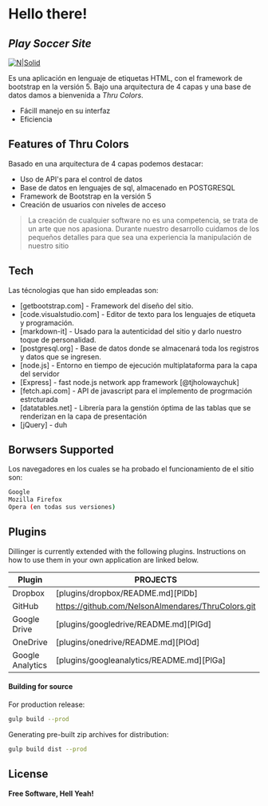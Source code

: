 # Hello there!
## _Play Soccer Site_

[![N|Solid](https://www.lucushost.com/blog/wp-content/uploads/2019/10/bootstrap.png)](https://getbootstrap.com/)


Es una aplicación en lenguaje de etiquetas HTML, con el framework de bootstrap en la versión 5.
Bajo una arquitectura de 4 capas y una base de datos damos a bienvenida a _Thru Colors_.

- Fácill manejo en su interfaz
- Eficiencia 


## Features of Thru Colors
Basado en una arquitectura de 4 capas podemos destacar:
- Uso de API's para el control de datos 
- Base de datos en lenguajes de sql, almacenado en POSTGRESQL
- Framework de Bootstrap en la versión 5
- Creación de usuarios con niveles de acceso

> La creación de cualquier software no es una
> competencia, se trata de un arte que nos apasiona.
> Durante nuestro desarrollo cuidamos de los pequeños
> detalles para que sea una experiencia la manipulación
> de nuestro sitio


## Tech

Las técnologias que han sido empleadas son:

- [getbootstrap.com] - Framework del diseño del sitio.
- [code.visualstudio.com] - Editor de texto para los lenguajes de etiqueta y programación.
- [markdown-it] - Usado para la autenticidad del sitio y darlo nuestro toque de personalidad.
- [postgresql.org] - Base de datos donde se almacenará toda los registros y datos que se ingresen.
- [node.js] - Entorno en tiempo de ejecución multiplataforma para la capa del servidor
- [Express] - fast node.js network app framework [@tjholowaychuk]
- [fetch.api.com] - API de javascript para el implemento de progrmación estrcturada
- [datatables.net] - Librería para la genstión óptima de las tablas que se renderizan en la capa de presentación
- [jQuery] - duh


## Borwsers Supported

Los navegadores en los cuales se ha probado el funcionamiento de el sitio son:

```sh
Google
Mozilla Firefox
Opera (en todas sus versiones)
```


## Plugins

Dillinger is currently extended with the following plugins.
Instructions on how to use them in your own application are linked below.

| Plugin | PROJECTS |
| ------ | ------ |
| Dropbox | [plugins/dropbox/README.md][PlDb] |
| GitHub | https://github.com/NelsonAlmendares/ThruColors.git|
| Google Drive | [plugins/googledrive/README.md][PlGd] |
| OneDrive | [plugins/onedrive/README.md][PlOd] |
| Google Analytics | [plugins/googleanalytics/README.md][PlGa] |



#### Building for source

For production release:

```sh
gulp build --prod
```

Generating pre-built zip archives for distribution:

```sh
gulp build dist --prod
```


## License
**Free Software, Hell Yeah!**


[//]: # (These are reference links used in the body of this note and get stripped out when the markdown processor does its job. There is no need to format nicely because it shouldn't be seen. Thanks SO - http://stackoverflow.com/questions/4823468/store-comments-in-markdown-syntax)

